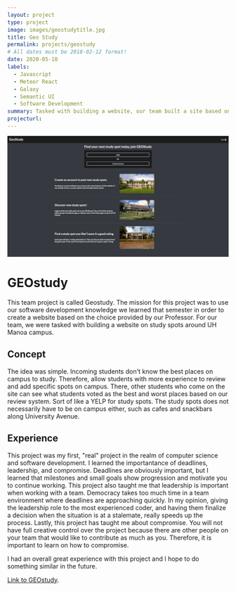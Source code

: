 ```yaml
---
layout: project
type: project
image: images/geostudytitle.jpg
title: Geo Study 
permalink: projects/geostudy
# All dates must be 2018-02-12 format!
date: 2020-05-10
labels:
  - Javascript
  - Meteor React 
  - Galaxy
  - Semantic UI 
  - Software Development 
summary: Tasked with building a website, our team built a site based on study spots around the University of Hawaii at Manoa campus.
projecturl: 
---
```


<div class="ui small rounded images">
  <img class="ui image" src="../images/landing.png">
</div>

# GEOstudy
This team project is called Geostudy. The mission for this project was to use our software development knowledge we learned that semester in order to create a website based on the choice provided by our Professor. For our team, we were tasked with building a website on study spots around UH Manoa campus. 

## Concept

The idea was simple. Incoming students don't know the best places on campus to study. Therefore, allow students with more experience to review and add specific spots on campus. There, other students who come on the site can see what students voted as the best and worst places based on our review system. Sort of like a YELP for study spots. The study spots does not necessarily have to be on campus either, such as cafes and snackbars along University Avenue.

## Experience

This project was my first, "real" project in the realm of computer science and software development. I learned the importantance of deadlines, leadership, and compromise. Deadlines are obviously important, but I learned that milestones and small goals show progression and motivate you to continue working. This project also taught me that leadership is important when working with a team. Democracy takes too much time in a team environment where deadlines are approaching quickly. In my opinion, giving the leadership role to the most experienced coder, and having them finalize a decision when the situation is at a stalemate, really speeds up the process. Lastly, this project has taught me about compromise. You will not have full creative control over the project because there are other people on your team that would like to contribute as much as you. Therefore, it is important to learn on how to compromise.

I had an overall great experience with this project and I hope to do something similar in the future. 

[Link to GEOstudy](https://geostudy.github.io/).
